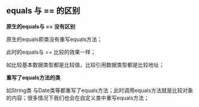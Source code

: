 ## equals 与 == 的区别

**原生的equals与 == 没有区别**

原生的equals即类没有重写equals方法；

此时的equals与 == 比较的效果一样；

如比较基本数据类型都是比较值，比较引用数据类型都是比较地址；

**重写了equals方法的类**

如String类 与Date类等都重写了equals方法；此时调用equals方法就是比较对象的内容；很多情况下我们也会在自定义类中重写equals方法；

